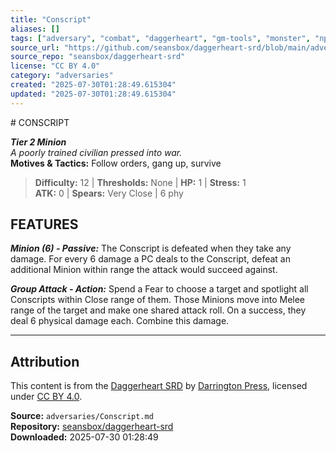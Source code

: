 ```yaml
---
title: "Conscript"
aliases: []
tags: ["adversary", "combat", "daggerheart", "gm-tools", "monster", "npc", "reference", "srd", "ttrpg"]
source_url: "https://github.com/seansbox/daggerheart-srd/blob/main/adversaries/Conscript.md"
source_repo: "seansbox/daggerheart-srd"
license: "CC BY 4.0"
category: "adversaries"
created: "2025-07-30T01:28:49.615304"
updated: "2025-07-30T01:28:49.615304"
---
```


﻿# CONSCRIPT

***Tier 2 Minion***  
*A poorly trained civilian pressed into war.*  
**Motives & Tactics:** Follow orders, gang up, survive

> **Difficulty:** 12 | **Thresholds:** None | **HP:** 1 | **Stress:** 1  
> **ATK:** 0 | **Spears:** Very Close | 6 phy  

## FEATURES

***Minion (6) - Passive:*** The Conscript is defeated when they take any damage. For every 6 damage a PC deals to the Conscript, defeat an additional Minion within range the attack would succeed against.

***Group Attack - Action:*** Spend a Fear to choose a target and spotlight all Conscripts within Close range of them. Those Minions move into Melee range of the target and make one shared attack roll. On a success, they deal 6 physical damage each. Combine this damage.

---

## Attribution

This content is from the [Daggerheart SRD](https://github.com/seansbox/daggerheart-srd/blob/main/adversaries/Conscript.md) by [Darrington Press](https://darringtonpress.com/), licensed under [CC BY 4.0](https://creativecommons.org/licenses/by/4.0/).

**Source:** `adversaries/Conscript.md`  
**Repository:** [seansbox/daggerheart-srd](https://github.com/seansbox/daggerheart-srd)  
**Downloaded:** 2025-07-30 01:28:49

